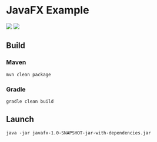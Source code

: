 # JavaFX Example

![](https://shields.io/badge/Java-17-orange) ![](https://shields.io/badge/JavaFX-20-blue)

## Build

### Maven

```shell
mvn clean package
```

### Gradle

```shell
gradle clean build
```

## Launch

```shell
java -jar javafx-1.0-SNAPSHOT-jar-with-dependencies.jar
```
